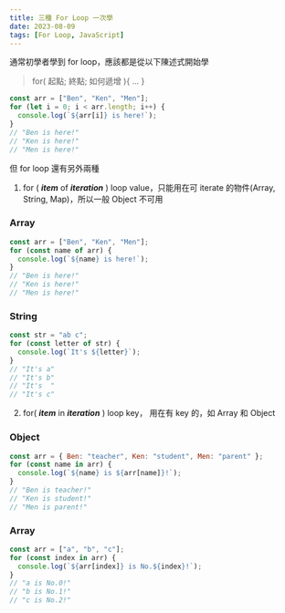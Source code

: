 ```yaml
---
title: 三種 For Loop 一次學
date: 2023-08-09
tags: [For Loop, JavaScript]
---
```


通常初學者學到 for loop，應該都是從以下陳述式開始學

> for( 起點; 終點; 如何遞增 ){ ... }

```javascript
const arr = ["Ben", "Ken", "Men"];
for (let i = 0; i < arr.length; i++) {
  console.log(`${arr[i]} is here!`);
}
// "Ben is here!"
// "Ken is here!"
// "Men is here!"
```

但 for loop 還有另外兩種

<!--more-->

1. for ( **_item_** of **_iteration_** ) loop value，只能用在可 iterate 的物件(Array, String, Map)，所以一般 Object 不可用

### Array

```javascript
const arr = ["Ben", "Ken", "Men"];
for (const name of arr) {
  console.log(`${name} is here!`);
}
// "Ben is here!"
// "Ken is here!"
// "Men is here!"
```

### String

```javascript
const str = "ab c";
for (const letter of str) {
  console.log(`It's ${letter}`);
}
// "It's a"
// "It's b"
// "It's  "
// "It's c"
```

2. for( **_item_** in **_iteration_** ) loop key，
   用在有 key 的，如 Array 和 Object

### Object

```javascript
const arr = { Ben: "teacher", Ken: "student", Men: "parent" };
for (const name in arr) {
  console.log(`${name} is ${arr[name]}!`);
}
// "Ben is teacher!"
// "Ken is student!"
// "Men is parent!"
```

### Array

```javascript
const arr = ["a", "b", "c"];
for (const index in arr) {
  console.log(`${arr[index]} is No.${index}!`);
}
// "a is No.0!"
// "b is No.1!"
// "c is No.2!"
```

